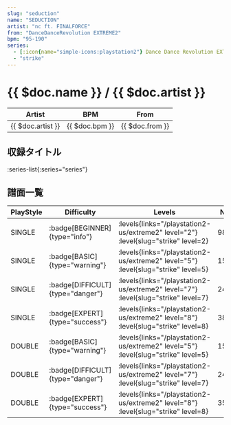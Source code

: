 ```yaml
---
slug: "seduction"
name: "SEDUCTION"
artist: "nc ft. FINALFORCE"
from: "DanceDanceRevolution EXTREME2"
bpm: "95-190"
series:
  - [:icon{name="simple-icons:playstation2"} Dance Dance Revolution EXTREME 2 :icon{name="flag:us-4x3"}](/playstation2-us/extreme2)
  - "strike"
---
```


# {{ $doc.name }} / {{ $doc.artist }}

|Artist|BPM|From|
|------|---|----|
|{{ $doc.artist }}|{{ $doc.bpm }}|{{ $doc.from }}|

## 収録タイトル

:series-list{:series="series"}

## 譜面一覧

|PlayStyle|Difficulty|Levels|Notes|Movie|
|---------|----------|------|-----|-----|
|SINGLE| :badge[BEGINNER]{type="info"}| :levels{links="/playstation2-us/extreme2" level="2"} :level{slug="strike" level=2}|98/0||
|SINGLE| :badge[BASIC]{type="warning"}| :levels{links="/playstation2-us/extreme2" level="5"} :level{slug="strike" level=5}|151/24||
|SINGLE| :badge[DIFFICULT]{type="danger"}| :levels{links="/playstation2-us/extreme2" level="7"} :level{slug="strike" level=7}|240/7||
|SINGLE| :badge[EXPERT]{type="success"}| :levels{links="/playstation2-us/extreme2" level="8"} :level{slug="strike" level=8}|385/13||
|DOUBLE| :badge[BASIC]{type="warning"}| :levels{links="/playstation2-us/extreme2" level="5"} :level{slug="strike" level=5}|159/20||
|DOUBLE| :badge[DIFFICULT]{type="danger"}| :levels{links="/playstation2-us/extreme2" level="7"} :level{slug="strike" level=7}|242/7||
|DOUBLE| :badge[EXPERT]{type="success"}| :levels{links="/playstation2-us/extreme2" level="8"} :level{slug="strike" level=8}|358/31||
